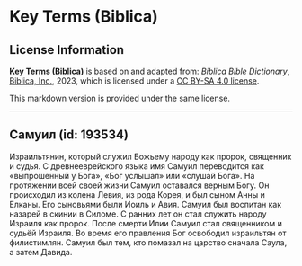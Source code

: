 # Key Terms (Biblica)

## License Information

**Key Terms (Biblica)** is based on and adapted from: _Biblica Bible Dictionary_, [Biblica, Inc.](https://www.biblica.com/), 2023, which is licensed under a [CC BY-SA 4.0 license](https://creativecommons.org/licenses/by-sa/4.0/legalcode.en).

This markdown version is provided under the same license.



--------------------------------

## Самуил (id: 193534)

Израильтянин, который служил Божьему народу как пророк, священник и судья. С древнееврейского языка имя Самуил переводится как «выпрошенный у Бога», «Бог услышал» или «слушай Бога». На протяжении всей своей жизни Самуил оставался верным Богу. Он происходил из колена Левия, из рода Корея, и был сыном Анны и Елканы. Его сыновьями были Иоиль и Авия. Самуил был воспитан как назарей в скинии в Силоме. С ранних лет он стал служить народу Израиля как пророк. После смерти Илии Самуил стал священником и судьёй Израиля. Во время его правления Бог освободил израильтян от филистимлян. Самуил был тем, кто помазал на царство сначала Саула, а затем Давида.


